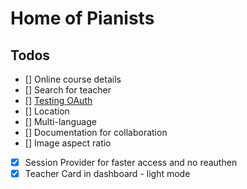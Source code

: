 # Home of Pianists

## Todos

- [] Online course details
- [] Search for teacher
- [] [ Testing OAuth ](https://authjs.dev/guides/testing)
- [] Location
- [] Multi-language
- [] Documentation for collaboration
- [] Image aspect ratio
- [x] Session Provider for faster access and no reauthen
- [x] Teacher Card in dashboard - light mode